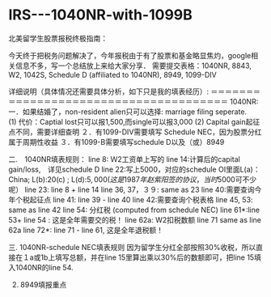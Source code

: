 # IRS---1040NR-with-1099B
北美留学生股票报税终极指南：

今天终于把税务问题解决了，今年报税由于有了股票和基金略显焦灼，google相关信息不多，写一个总结放上来给大家分享．
需要提交表格：1040NR, 8843, W2, 1042S, Schedule D (affiliated to 1040NR), 8949, 1099-DIV


详细说明（具体情况还需要具体分析，如下只是我的填表经历）:
＝＝＝＝＝＝＝＝＝＝＝＝＝＝＝＝＝＝＝＝＝＝＝＝＝＝＝＝＝＝＝＝＝＝＝＝＝＝
1040NR:
一．如果结婚了，non-resident alien只可以选择: marriage filing seperate.　
(1) 代价：Captial lost只可以报1,500,而single可以报3,000
(2) Capital gain起征点不同，需要详细查明
２．有1099-DIV需要填写 Schedule NEC，因为股票分红属于周期性收益
３．有1099-B需要填写schedule D以及（或）8949

二.　1040NR填表规则：
line 8: Ｗ2工资单上写的
line 14:计算后的capital gain/loss,　详见schedule D
line 22:写上5000，对应的schedule OI里面L(a)：China; L(b):20(c) ; L(d):$5,000 (这是1987年赵紫阳签的协议，当时$5000可不少呢）
line 23: line 8 + line 14
line 36, 37，３９: same as 23
line 40:需要查询今年个税起征点
line 41: line 39 - line 40
line 42:需要查询个税表格
line 45, 53: same as line 42
line 54: 分红税 (computed from schedule NEC)
line 61*:line 53+ line 54 : 这是全年需要交的税！
line 62a: W2扣税数额
line 71 same as line 62a
line 72*: line 71 - line 61, 这是全年退税额！

三. 1040NR-schedule NEC填表规则
因为留学生分红全部按照30%收税，所以直接在１a或1b上填写总额，并在line 15里算出乘以30%后的数额即可，把line 15填入1040NR的line 54.

2. 8949填报重点
